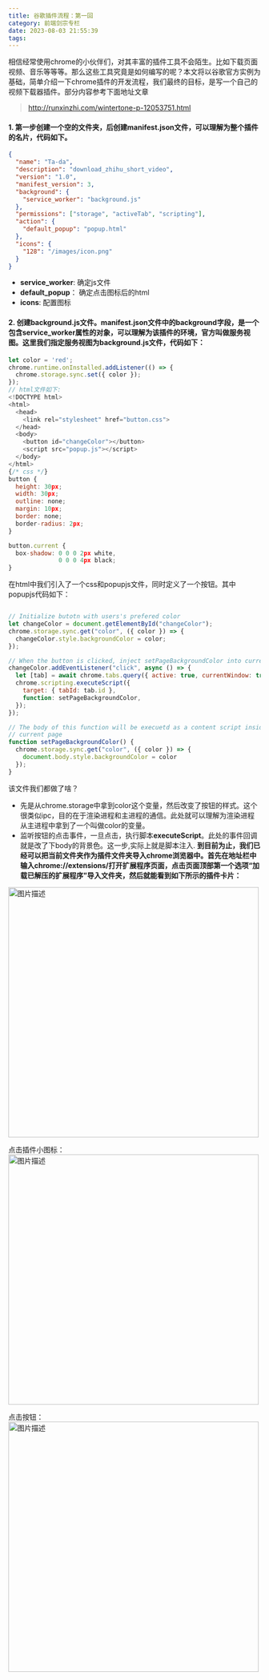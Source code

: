 ```yaml
---
title: 谷歌插件流程：第一回
category: 前端剑宗专栏
date: 2023-08-03 21:55:39
tags:
---
```

相信经常使用chrome的小伙伴们，对其丰富的插件工具不会陌生。比如下载页面视频、音乐等等等。那么这些工具究竟是如何编写的呢？本文将以谷歌官方实例为基础，简单介绍一下chrome插件的开发流程，我们最终的目标，是写一个自己的视频下载器插件。部分内容参考下面地址文章
> http://runxinzhi.com/wintertone-p-12053751.html

#### 1. 第一步创建一个空的文件夹，后创建manifest.json文件，可以理解为整个插件的名片，代码如下。
```json
{
  "name": "Ta-da",
  "description": "download_zhihu_short_video",
  "version": "1.0",
  "manifest_version": 3,
  "background": {
    "service_worker": "background.js"
  },
  "permissions": ["storage", "activeTab", "scripting"],
  "action": {
    "default_popup": "popup.html"
  },
  "icons": {
    "128": "/images/icon.png"
  }
}  
```
- **service_worker**: 确定js文件
- **default_popup**： 确定点击图标后的html
- **icons**: 配置图标

#### 2. 创建background.js文件。manifest.json文件中的background字段，是一个包含service_worker属性的对象，可以理解为该插件的环境，官方叫做服务视图。这里我们指定服务视图为background.js文件，代码如下：
```javascript
let color = 'red';
chrome.runtime.onInstalled.addListener(() => {
  chrome.storage.sync.set({ color });
});
// html文件如下:
<!DOCTYPE html>
<html>
  <head>
    <link rel="stylesheet" href="button.css">
  </head>
  <body>
    <button id="changeColor"></button>
    <script src="popup.js"></script>
  </body>
</html>
{/* css */}
button {
  height: 30px;
  width: 30px;
  outline: none;
  margin: 10px;
  border: none;
  border-radius: 2px;
}

button.current {
  box-shadow: 0 0 0 2px white,
              0 0 0 4px black;
}

```
在html中我们引入了一个css和popupjs文件，同时定义了一个按钮。其中popupjs代码如下：
```javascript

// Initialize butotn with users's prefered color
let changeColor = document.getElementById("changeColor");
chrome.storage.sync.get("color", ({ color }) => {
  changeColor.style.backgroundColor = color;
});

// When the button is clicked, inject setPageBackgroundColor into current page
changeColor.addEventListener("click", async () => {
  let [tab] = await chrome.tabs.query({ active: true, currentWindow: true });
  chrome.scripting.executeScript({
    target: { tabId: tab.id },
    function: setPageBackgroundColor,
  });
});

// The body of this function will be execuetd as a content script inside the
// current page
function setPageBackgroundColor() {
  chrome.storage.sync.get("color", ({ color }) => {
    document.body.style.backgroundColor = color
  });
}
```
该文件我们都做了啥？
- 先是从chrome.storage中拿到color这个变量，然后改变了按钮的样式。这个很类似ipc，目的在于渲染进程和主进程的通信。此处就可以理解为渲染进程从主进程中拿到了一个叫做color的变量。
- 监听按钮的点击事件，一旦点击，执行脚本**executeScript**。此处的事件回调就是改了下body的背景色。这一步,实际上就是脚本注入.
**到目前为止，我们已经可以把当前文件夹作为插件文件夹导入chrome浏览器中。首先在地址栏中输入chrome://extensions/打开扩展程序页面，点击页面顶部第一个选项“加载已解压的扩展程序”导入文件夹，然后就能看到如下所示的插件卡片：**
<img src="/img/chrome1.png" alt="图片描述" width="500">

点击插件小图标：
<img src="/img/chrome2.png" alt="图片描述" width="500">

点击按钮：
<img src="/img/chrome3.png" alt="图片描述" width="500">




